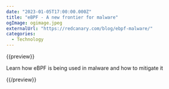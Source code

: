 ```yaml
---
date: "2023-01-05T17:00:00.000Z"
title: "eBPF - A new frontier for malware"
ogImage: ogimage.jpeg
externalUrl: "https://redcanary.com/blog/ebpf-malware/"
categories:
  - Technology
---
```


{{preview}}

Learn how eBPF is being used in malware and how to mitigate it

{{/preview}}
